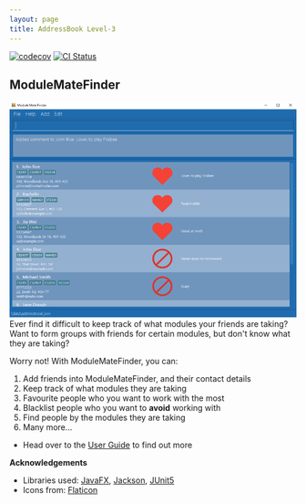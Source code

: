 ```yaml
---
layout: page
title: AddressBook Level-3
---
```


[![codecov](https://codecov.io/gh/AY2122S2-CS2103T-T13-4/tp/branch/master/graph/badge.svg?token=7ST0L6C9AY)](https://codecov.io/gh/AY2122S2-CS2103T-T13-4/tp)
[![CI Status](https://github.com/AY2122S2-CS2103T-T13-4/tp/workflows/Java%20CI/badge.svg)](https://github.com/AY2122S2-CS2103T-T13-4/tp/actions)

## ModuleMateFinder
![Ui](images/Ui.png)
Ever find it difficult to keep track of what modules your friends are taking?  
Want to form groups with friends for certain modules, but don't know what they are taking?


Worry not! With ModuleMateFinder, you can:
1. Add friends into ModuleMateFinder, and their contact details
2. Keep track of what modules they are taking 
3. Favourite people who you want to work with the most 
4. Blacklist people who you want to **avoid** working with 
5. Find people by the modules they are taking 
6. Many more...


- Head over to the [User Guide](https://ay2122s2-cs2103t-t13-4.github.io/tp/UserGuide.html) to find out more

**Acknowledgements**

* Libraries used: [JavaFX](https://openjfx.io/), [Jackson](https://github.com/FasterXML/jackson), [JUnit5](https://github.com/junit-team/junit5)
* Icons from: [Flaticon](https://www.flaticon.com/)
